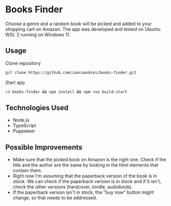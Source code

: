 # Books Finder

Choose a genre and a random book will be picked and added to your shopping cart on Amazon.
The app was developed and tested on Ubuntu WSL 2 running on Windows 11.

## Usage

Clone repository

```bash
git clone https://github.com/iancuandrei/books-finder.git
```

Start app

```bash
cd books-finder && npm install && npm run build-start
```

## Technologies Used

- Node.js
- TypeScript
- Puppeteer

## Possible Improvements

- Make sure that the picked book on Amazon is the right one. Check if the title and the author are the same by looking in the html elements that contain them.
- Right now I'm assuming that the paperback version of the book is in stock. We can check if the paperback version is in stock and if it isn't, check the other versions (hardcover, kindle, audiobook).
- If the paperback version isn't in stock, the "buy now" button might change, so that needs to be addressed.
